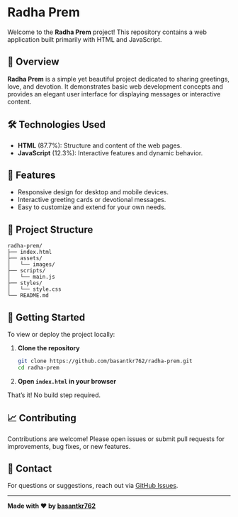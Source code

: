 # Radha Prem

Welcome to the **Radha Prem** project! This repository contains a web application built primarily with HTML and JavaScript.

## 🌸 Overview

**Radha Prem** is a simple yet beautiful project dedicated to sharing greetings, love, and devotion. It demonstrates basic web development concepts and provides an elegant user interface for displaying messages or interactive content.

## 🛠️ Technologies Used

- **HTML** (87.7%): Structure and content of the web pages.
- **JavaScript** (12.3%): Interactive features and dynamic behavior.

## 🚀 Features

- Responsive design for desktop and mobile devices.
- Interactive greeting cards or devotional messages.
- Easy to customize and extend for your own needs.

## 📂 Project Structure

```
radha-prem/
├── index.html
├── assets/
│   └── images/
├── scripts/
│   └── main.js
├── styles/
│   └── style.css
└── README.md
```

## 🏁 Getting Started

To view or deploy the project locally:

1. **Clone the repository**
   ```bash
   git clone https://github.com/basantkr762/radha-prem.git
   cd radha-prem
   ```
2. **Open `index.html` in your browser**

That’s it! No build step required.

## 📈 Contributing

Contributions are welcome! Please open issues or submit pull requests for improvements, bug fixes, or new features.

## 📧 Contact

For questions or suggestions, reach out via [GitHub Issues](https://github.com/basantkr762/radha-prem/issues).

---

**Made with ❤️ by [basantkr762](https://github.com/basantkr762)**
